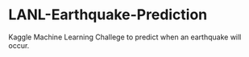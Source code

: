 # LANL-Earthquake-Prediction
Kaggle Machine Learning Challege to predict when an earthquake will occur. 
